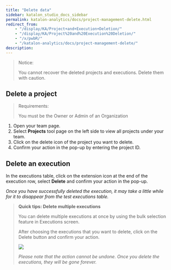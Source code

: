 ```yaml
---
title: "Delete data" 
sidebar: katalon_studio_docs_sidebar
permalink: katalon-analytics/docs/project-management-delete.html 
redirect_from:
    - "/display/KA/Project+and+Execution+Deletion/"
    - "/display/KA/Project%20and%20Execution%20Deletion/"
    - "/x/pwbR/"
    - "/katalon-analytics/docs/project-management-delete/"
description: 
---
```


> Notice:
>
> You cannot recover the deleted projects and executions. Delete them with caution.

## Delete a project

> Requirements:
>
> You must be the Owner or Admin of an Organization

1. Open your team page.
2. Select **Projects** tool page on the left side to view all projects under your team.
3. Click on the delete icon of the project you want to delete.
4. Confirm your action in the pop-up by entering the project ID.

## Delete an execution

In the executions table, click on the extension icon at the end of the execution row, select **Delete** and confirm your action in the pop-up.

*Once you have successfully deleted the execution, it may take a little while for it to disappear from the test executions table.*

> **Quick tips: Delete multiple executions**
>
> You can delete multiple executions at once by using the bulk selection feature in Executions screen.
>
> After choosing the executions that you want to delete, click on the Delete button and confirm your action.
>
> <img src="https://github.com/katalon-studio/docs-images/raw/master/katalon-analytics/docs/project-management-delete/delete-multiple-execution.png" width="" height="">
>
> *Please note that the action cannot be undone. Once you delete the executions, they will be gone forever.*

